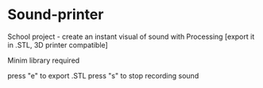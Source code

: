 Sound-printer
=============

School project - create an instant visual of sound with Processing [export it in .STL, 3D printer compatible]

Minim library required

press "e" to export .STL
press "s" to stop recording sound
